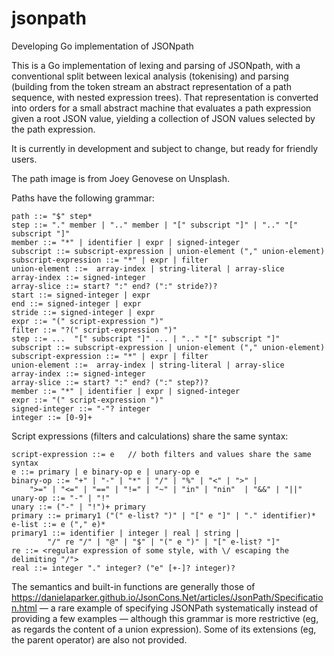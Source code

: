# jsonpath
Developing Go implementation of JSONpath

This is a Go implementation of lexing and parsing of JSONpath, with a conventional split between
lexical analysis (tokenising) and parsing (building from the token stream an abstract representation of a path sequence,
with nested expression trees).
That representation is converted into orders for a small abstract machine that evaluates a path expression given a root JSON value, yielding a collection of JSON values selected by the path expression.

It is currently in development and subject to change, but ready for friendly users.

The path image is from Joey Genovese on Unsplash.

Paths have the following grammar:

	path ::= "$" step*
	step ::= "." member | ".." member | "[" subscript "]" | ".." "[" subscript "]"
	member ::= "*" | identifier | expr | signed-integer
	subscript ::= subscript-expression | union-element ("," union-element)
	subscript-expression ::= "*" | expr | filter
	union-element ::=  array-index | string-literal | array-slice
	array-index ::= signed-integer
	array-slice ::= start? ":" end? (":" stride?)?
	start ::= signed-integer | expr
	end ::= signed-integer | expr
	stride ::= signed-integer | expr
	expr ::= "(" script-expression ")"
	filter ::= "?(" script-expression ")"
	step ::= ...  "[" subscript "]" ... | ".." "[" subscript "]"
	subscript ::= subscript-expression | union-element ("," union-element)
	subscript-expression ::= "*" | expr | filter
	union-element ::=  array-index | string-literal | array-slice
	array-index ::= signed-integer
	array-slice ::= start? ":" end? (":" step?)?
	member ::= "*" | identifier | expr | signed-integer
	expr ::= "(" script-expression ")"
	signed-integer ::= "-"? integer
	integer ::= [0-9]+

Script expressions (filters and calculations) share the same syntax:

	script-expression ::= e   // both filters and values share the same syntax
	e ::= primary | e binary-op e | unary-op e
	binary-op ::= "+" | "-" | "*" | "/" | "%" | "<" | ">" |
		">=" | "<=" | "==" | "!=" | "~" | "in" | "nin"  | "&&" | "||"
	unary-op ::= "-" | "!"
	unary ::= ("-" | "!")+ primary
	primary ::= primary1 ("(" e-list? ")" | "[" e "]" | "." identifier)*
	e-list ::= e ("," e)*
	primary1 ::= identifier | integer | real | string |
			"/" re "/" | "@" | "$" | "(" e ")" | "[" e-list? "]"
	re ::= <regular expression of some style, with \/ escaping the delimiting "/">
	real ::= integer "." integer? ("e" [+-]? integer)?

The semantics and built-in functions are generally those of https://danielaparker.github.io/JsonCons.Net/articles/JsonPath/Specification.html — a rare example of specifying JSONPath systematically instead of providing a few examples —  although this grammar is more restrictive (eg, as regards the content of a union expression). Some of its extensions (eg, the parent operator) are also not provided.

